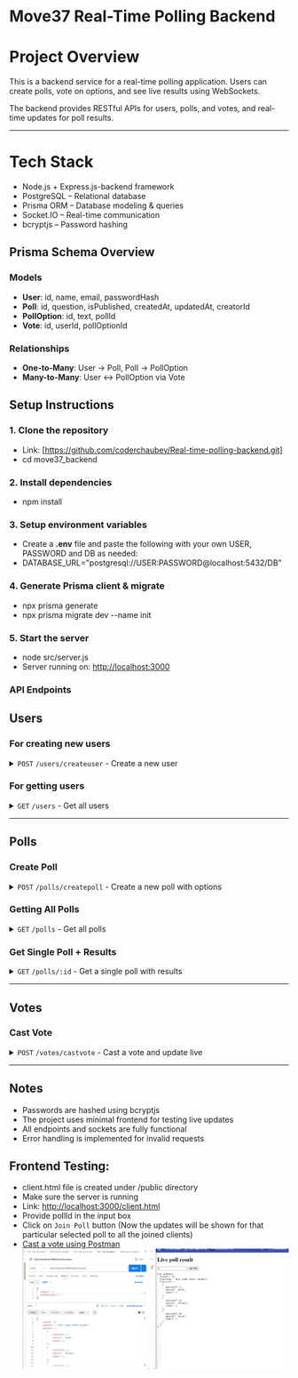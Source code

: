 # Move37 Real-Time Polling Backend
# Project Overview

This is a backend service for a real-time polling application.
Users can create polls, vote on options, and see live results using WebSockets.

The backend provides RESTful APIs for users, polls, and votes, and real-time updates for poll results.

---
# Tech Stack
- Node.js + Express.js-backend framework
- PostgreSQL – Relational database
- Prisma ORM – Database modeling & queries
- Socket.IO – Real-time communication
- bcryptjs – Password hashing


## Prisma Schema Overview

### Models
- **User**: id, name, email, passwordHash
- **Poll**: id, question, isPublished, createdAt, updatedAt, creatorId
- **PollOption**: id, text, pollId
- **Vote**: id, userId, pollOptionId

### Relationships
- **One-to-Many**: User → Poll, Poll → PollOption
- **Many-to-Many**: User ↔ PollOption via Vote


## Setup Instructions

### 1. Clone the repository
- Link: [https://github.com/coderchaubey/Real-time-polling-backend.git]
- cd move37_backend

### 2. Install dependencies
- npm install

### 3. Setup environment variables
- Create a **.env** file and paste the following with your own USER, PASSWORD and DB as needed:
- DATABASE_URL="postgresql://USER:PASSWORD@localhost:5432/DB"

### 4. Generate Prisma client & migrate
- npx prisma generate
- npx prisma migrate dev --name init

### 5. Start the server
- node src/server.js
- Server running on: [http://localhost:3000](http://localhost:3000)

### API Endpoints

## Users

### For creating new users
<details>
<summary><code>POST</code> <code>/users/createuser</code> - Create a new user</summary>

**Request Body:**
{
"name": "Alice",
"email": "alice@example.com",
"password": "securepassword"
}
</details>

### For getting users
<details>
<summary><code>GET</code> <code>/users</code> - Get all users</summary>

**Response:**
[
    {
        "id": 1,
        "name": "Alice",
        "email": "alice@example.com"
    },
    {
        "id": 2,
        "name": "John",
        "email": "john@example.com"
    },
    {
        "id": 3,
        "name": "xyz",
        "email": "xyz@example.com"
    }
]

</details>

---

## Polls

### Create Poll
<details>
<summary><code>POST</code> <code>/polls/createpoll</code> - Create a new poll with options</summary>

**Request Body:**
{
"userId": 1,
"question": "What is your favorite programming language?",
"options": ["JavaScript", "Python", "Java"]
}

</details>

### Getting All Polls
<details>
<summary><code>GET</code> <code>/polls</code> - Get all polls</summary>

**Response:**
[
    {
        "id": 1,
        "question": "What is your favorite programming language?",
        "isPublished": true,
        "createdAt": "2025-09-13T12:55:04.984Z",
        "updatedAt": "2025-09-13T12:55:04.984Z",
        "creatorId": 1,
        "options": [
            {
                "id": 1,
                "text": "Java",
                "pollId": 1
            },
            {
                "id": 2,
                "text": "Python",
                "pollId": 1
            },
            {
                "id": 3,
                "text": "JavaScript",
                "pollId": 1
            }
        ],
        "creator": {
            "id": 1,
            "name": "Alice"
        }
    }
]
</details>

### Get Single Poll + Results
<details>
<summary><code>GET</code> <code>/polls/:id</code> - Get a single poll with results</summary>

**Parameters:**
- `id` (path) - Poll ID

**Response:**
{
    "pollId": 3,
    "question": "What comes after sunday?",
    "results": [
        {
            "optionId": 7,
            "option": "Work",
            "votes": 2
        },
        {
            "optionId": 8,
            "option": "Monday",
            "votes": 1
        },
        {
            "optionId": 9,
            "option": "leave",
            "votes": 1
        }
    ]
}

</details>

---

## Votes

### Cast Vote
<details>
<summary><code>POST</code> <code>/votes/castvote</code> - Cast a vote and update live</summary>

**Request Body:**
{
"userId": 2,
"pollOptionId": 1
}

</details>

---
## Notes
- Passwords are hashed using bcryptjs
- The project uses minimal frontend for testing live updates
- All endpoints and sockets are fully functional
- Error handling is implemented for invalid requests

## Frontend Testing:
- client.html file is created under /public directory
- Make sure the server is running
- Link: [http://localhost:3000/client.html](http://localhost:3000/client.html)
- Provide pollId in the input box
- Click on `Join Poll` button (Now the updates will be shown for that particular selected poll to all the joined clients)
- [Cast a vote using Postman](#cast-vote)
![Frontend Simple UI](./images/Frontend_Live_Update.png)